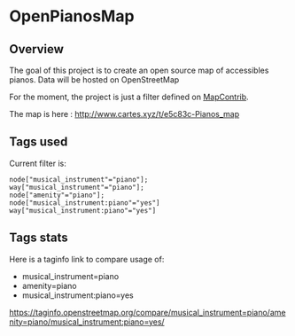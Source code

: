 # OpenPianosMap

## Overview

The goal of this project is to create an open source map of accessibles pianos. Data will be hosted on OpenStreetMap

For the moment, the project is just a filter defined on [MapContrib](https://github.com/MapContrib/MapContrib).

The map is here :
http://www.cartes.xyz/t/e5c83c-Pianos_map

## Tags used

Current filter is:

```
node["musical_instrument"="piano"];
way["musical_instrument"="piano"];
node["amenity"="piano"];
node["musical_instrument:piano"="yes"]
way["musical_instrument:piano"="yes"]
```

## Tags stats

Here is a taginfo link to compare usage of:
  - musical_instrument=piano
  - amenity=piano
  - musical_instrument:piano=yes

https://taginfo.openstreetmap.org/compare/musical_instrument=piano/amenity=piano/musical_instrument:piano=yes/
